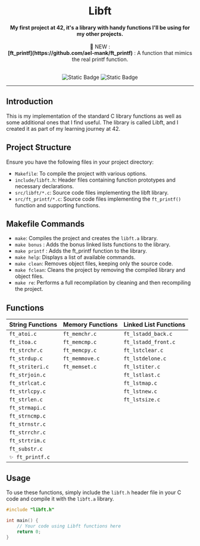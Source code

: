 <div align="center">

  <h1>Libft</h1>
  <b>My first project at 42, it's a library with handy functions I'll be using for my other projects.</b>
  <br>
  <br>
  <center><b1>🤖 NEW : </b1></center>
  <b>[ft_printf](https://github.com/ael-mank/ft_printf)</b> : A function that mimics the real printf function.
  <br>
  <br>
   
  ![Static Badge](https://img.shields.io/badge/Score-%3125%2F100-green?style=for-the-badge&logo=42&labelColor=%23323030&color=%2381D2C7)
  ![Static Badge](https://img.shields.io/badge/Language-green?style=for-the-badge&logo=C&labelColor=%23323030&color=%2381D2C7)

---

</div>

## Introduction

This is my implementation of the standard C library functions as well as some additional ones that I find useful. The library is called Libft, and I created it as part of my learning journey at 42.

## Project Structure

Ensure you have the following files in your project directory:

- `Makefile`: To compile the project with various options.
- `include/libft.h`: Header files containing function prototypes and necessary declarations.
- `src/libft/*.c`: Source code files implementing the libft library.
- `src/ft_printf/*.c`: Source code files implementing the `ft_printf()` function and supporting functions.

## Makefile Commands

- `make`: Compiles the project and creates the `libft.a` library.
- `make bonus` : Adds the bonus linked lists functions to the library.
- `make printf` : Adds the ft_printf function to the library.
- `make help`: Displays a list of available commands.
- `make clean`: Removes object files, keeping only the source code.
- `make fclean`: Cleans the project by removing the compiled library and object files.
- `make re`: Performs a full recompilation by cleaning and then recompiling the project.

## Functions

| String Functions | Memory Functions | Linked List Functions |
| ---------------- | ---------------- | --------------------- |
| `ft_atoi.c`      | `ft_memchr.c`    | `ft_lstadd_back.c`    |
| `ft_itoa.c`      | `ft_memcmp.c`    | `ft_lstadd_front.c`   |
| `ft_strchr.c`    | `ft_memcpy.c`    | `ft_lstclear.c`       |
| `ft_strdup.c`    | `ft_memmove.c`   | `ft_lstdelone.c`      |
| `ft_striteri.c`  | `ft_memset.c`    | `ft_lstiter.c`        |
| `ft_strjoin.c`   |                  | `ft_lstlast.c`        |
| `ft_strlcat.c`   |                  | `ft_lstmap.c`         |
| `ft_strlcpy.c`   |                  | `ft_lstnew.c`         |
| `ft_strlen.c`    |                  | `ft_lstsize.c`        |
| `ft_strmapi.c`   |                  |                       |
| `ft_strncmp.c`   |                  |                       |
| `ft_strnstr.c`   |                  |                       |
| `ft_strrchr.c`   |                  |                       |
| `ft_strtrim.c`   |                  |                       |
| `ft_substr.c`    |                  |                       |
| `✨ ft_printf.c` |                  |                       |

## Usage

To use these functions, simply include the `libft.h` header file in your C code and compile it with the `libft.a` library.

```c
#include "libft.h"

int main() {
    // Your code using Libft functions here
    return 0;
}
```
